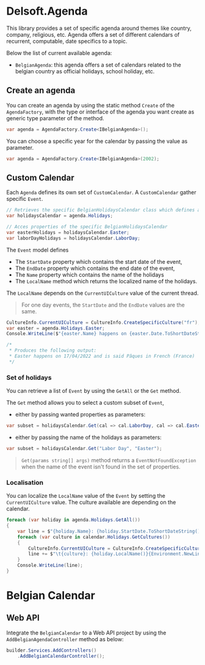 # Delsoft.Agenda

This library provides a set of specific agenda around themes like country, company, religious, etc. Agenda offers a set of different calendars of recurrent, computable, date specifics to a topic. 

Below the list of current available agenda:
- `BelgianAgenda`: this agenda offers a set of calendars related to the belgian country as official holidays, school holiday, etc.

## Create an agenda

You can create an agenda by using the static method `Create` of the `AgendaFactory`, with the type or interface of the agenda you want create as generic type parameter of the method.

```c#
var agenda = AgendaFactory.Create<IBelgianAgenda>();
```

You can choose a specific year for the calendar by passing the value as parameter.

```c#
var agenda = AgendaFactory.Create<IBelgianAgenda>(2002);
```

## Custom Calendar

Each `Agenda` defines its own set of `CustomCalendar`. A `CustomCalendar` gather specific `Event`.

```c#
// Retrieves the specific BelgianHolidaysCalendar class which defines as set of holidays event.
var holidaysCalendar = agenda.Holidays;

// Acces properties of the specific BelgianHolidaysCalendar
var easterHolidays = holidaysCalendar.Easter;
var laborDayHolidays = holidaysCalendar.LaborDay;
```

The `Event` model defines 
- The `StartDate` property which contains the start date of the event,
- The `EndDate` property which contains the end date of the event,
- The `Name` property which contains the name of the holidays
- The `LocalName` method which returns the localized name of the holidays.

The `LocalName` depends on the `CurrentUICulture` value of the current thread.

> For one day events, the `StartDate` and the `EndDate` values are the same.

```c#
CultureInfo.CurrentUICulture = CultureInfo.CreateSpecificCulture("fr");
var easter = agenda.Holidays.Easter;
Console.WriteLine($"{easter.Name} happens on {easter.Date.ToShortDateString()} and is said {easter.LocalName()} in {CultureInfo.CurrentUICulture.EnglishName}");

/*
 * Produces the following output:
 * Easter happens on 17/04/2022 and is said Pâques in French (France)
 */
```

### Set of holidays
You can retrieve a list of `Event` by using the `GetAll` or the `Get` method.

The `Get` method allows you to select a custom subset of `Event`, 

- either by passing wanted properties as parameters:

```c#
var subset = holidaysCalendar.Get(cal => cal.LaborDay, cal => cal.Easter);
```

- either by passing the name of the holidays as parameters:

```c#
var subset = holidaysCalendar.Get("Labor Day", "Easter");
```

> `Get(params string[] args)` method returns a `EventNotFoundException` when the name of the event isn't found in the set of properties.

### Localisation

You can localize the `LocalName` value of the `Event` by setting the `CurrentUICulture` value. The culture available are depending on the calendar.

```c#
foreach (var holiday in agenda.Holidays.GetAll())
{
    var line = $"{holiday.Name}: {holiday.StartDate.ToShortDateString()}{Environment.NewLine}";
    foreach (var culture in calendar.Holidays.GetCultures())
    {
        CultureInfo.CurrentUICulture = CultureInfo.CreateSpecificCulture(culture);
        line += $"\t{culture}: {holiday.LocalName()}{Environment.NewLine}";
    }
    Console.WriteLine(line);
}
```

# Belgian Calendar

## Web API
Integrate the `BelgianCalendar` to a Web API project by using the `AddBelgianAgendaController` method as below: 

```c#
builder.Services.AddControllers()
    .AddBelgianCalendarController();
```